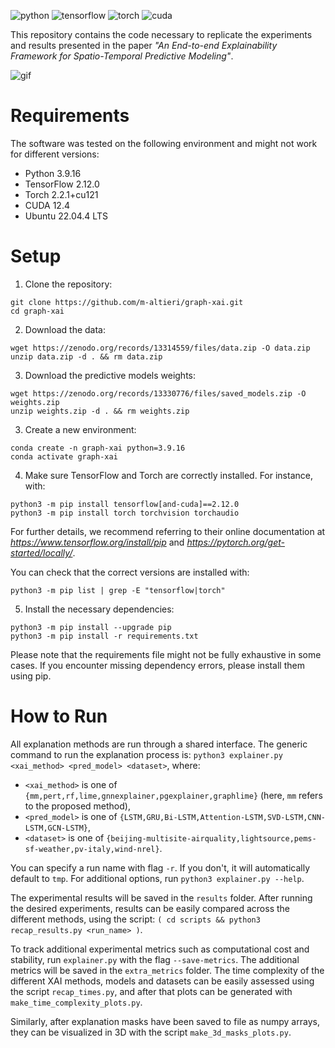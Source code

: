 ![python](https://img.shields.io/badge/python-3.9-green?labelColor=blue&style=flat)
![tensorflow](https://img.shields.io/badge/tensorflow-2.12-green?labelColor=orange&style=flat)
![torch](https://img.shields.io/badge/torch-2.2.1-green?labelColor=red&style=flat)
![cuda](https://img.shields.io/badge/cuda-12.4-green?labelColor=grey&style=flat)

This repository contains the code necessary to replicate the experiments and results presented in the paper _"An End-to-end Explainability Framework for Spatio-Temporal Predictive Modeling"_.

![gif](https://s2.ezgif.com/tmp/ezgif-2-ce4af01ee1.gif)

# Requirements

The software was tested on the following environment and might not work for
different versions:

- Python 3.9.16
- TensorFlow 2.12.0
- Torch 2.2.1+cu121
- CUDA 12.4
- Ubuntu 22.04.4 LTS

# Setup

1. Clone the repository:

```
git clone https://github.com/m-altieri/graph-xai.git
cd graph-xai
```

2. Download the data:

```
wget https://zenodo.org/records/13314559/files/data.zip -O data.zip
unzip data.zip -d . && rm data.zip
```

3. Download the predictive models weights:

```
wget https://zenodo.org/records/13330776/files/saved_models.zip -O weights.zip
unzip weights.zip -d . && rm weights.zip
```

3. Create a new environment:

```
conda create -n graph-xai python=3.9.16
conda activate graph-xai
```

4. Make sure TensorFlow and Torch are correctly installed. For instance, with:

```
python3 -m pip install tensorflow[and-cuda]==2.12.0
python3 -m pip install torch torchvision torchaudio
```

For further details, we recommend referring to their online documentation at *https://www.tensorflow.org/install/pip* and *https://pytorch.org/get-started/locally/*.

You can check that the correct versions are installed with:

```
python3 -m pip list | grep -E "tensorflow|torch"
```

5. Install the necessary dependencies:

```
python3 -m pip install --upgrade pip
python3 -m pip install -r requirements.txt
```

Please note that the requirements file might not be fully exhaustive in some cases. If you encounter missing dependency errors, please install them using pip.

# How to Run

All explanation methods are run through a shared interface.
The generic command to run the explanation process is:
`python3 explainer.py <xai_method> <pred_model> <dataset>`, where:

- `<xai_method>` is one of `{mm,pert,rf,lime,gnnexplainer,pgexplainer,graphlime}` (here, `mm` refers to the proposed method),
- `<pred_model>` is one of `{LSTM,GRU,Bi-LSTM,Attention-LSTM,SVD-LSTM,CNN-LSTM,GCN-LSTM}`,
- `<dataset>` is one of `{beijing-multisite-airquality,lightsource,pems-sf-weather,pv-italy,wind-nrel}`.

You can specify a run name with flag `-r`. If you don't, it will automatically default to `tmp`.
For additional options, run `python3 explainer.py --help`.

The experimental results will be saved in the `results` folder.
After running the desired experiments, results can be easily compared across the different methods, using the script:
`( cd scripts && python3 recap_results.py <run_name> )`.

To track additional experimental metrics such as computational cost and stability, run `explainer.py` with the flag `--save-metrics`.
The additional metrics will be saved in the `extra_metrics` folder. The time complexity of the different XAI methods, models and datasets can be easily assessed using the script `recap_times.py`, and after that plots can be generated with `make_time_complexity_plots.py`.

Similarly, after explanation masks have been saved to file as numpy arrays, they can be visualized in 3D with the script `make_3d_masks_plots.py`.
